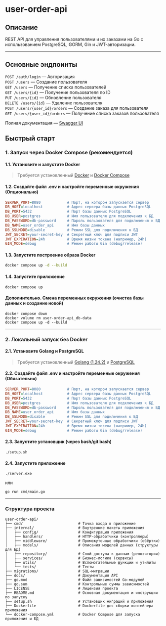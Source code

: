 # user-order-api

## Описание

REST API для управления пользователями и их заказами на Go с использованием PostgreSQL, GORM, Gin и JWT-авторизации.

---

## Основные эндпоинты

`POST /auth/login` — Авторизация<br>
`POST /users` — Создание пользователя<br>
`GET /users` — Получение списка пользователей<br>
`GET /users/{id}` — Получение пользователя по ID<br>
`PUT /users/{id}` — Обновление пользователя<br>
`DELETE /users/{id}` — Удаление пользователя<br>
`POST /users/{user_id}/orders` — Создание заказа для пользователя<br>
`GET /users/{user_id}/orders` — Получение списка заказов пользователя

Полная документация — [Swagger UI](http://localhost:8080/swagger/index.html)

## Быстрый старт

### 1. Запуск через Docker Compose (рекомендуется)

#### 1.1. Установите и запустите Docker

> Требуется установленный [Docker](https://www.docker.com/) и [Docker Compose](https://docs.docker.com/compose/)

#### 1.2. Создайте файл **.env** и настройте переменные окружения (Опционально)

```ini
SERVER_PORT=8080            # Порт, на котором запускается сервер
DB_HOST=localhost           # Адрес сервера базы данных PostgreSQL
DB_PORT=5432                # Порт базы данных PostgreSQL
DB_USER=postgres            # Имя пользователя для подключения к БД
DB_PASSWORD=db-password     # Пароль пользователя для подключения к БД
DB_NAME=user_order_api      # Имя базы данных
DB_SSLMODE=disable          # Режим SSL для подключения к БД
JWT_SECRET=your-secret-key  # Секретный ключ для подписи JWT
JWT_EXPIRATION=24h          # Время жизни токена (например, 24h)
GIN_MODE=debug              # Режим работы Gin (debug/release)
```

#### 1.3. Запустите построение образа Docker

```sh
docker compose up -d --build
```

#### 1.4. Запустите приложение

```
docker compose up
```

#### Дополнительно. Смена переменных окружения (очистка базы данных и создание новой)

```
docker compose down
docker volume rm user-order-api_db-data
docker compose up -d --build
```

---

### 2. Локальный запуск без Docker

#### 2.1. Установите Golang и PostgreSQL
> Требуется установленный [Golang (1.24.2)](https://go.dev/dl/) и [PostgreSQL](https://www.postgresql.org/download/)

#### 2.2. Создайте файл **.env** и настройте переменные окружения (Обязательно)

```ini
SERVER_PORT=8080            # Порт, на котором запускается сервер
DB_HOST=localhost           # Адрес сервера базы данных PostgreSQL
DB_PORT=5432                # Порт базы данных PostgreSQL
DB_USER=postgres            # Имя пользователя для подключения к БД
DB_PASSWORD=db-password     # Пароль пользователя для подключения к БД
DB_NAME=user_order_api      # Имя базы данных
DB_SSLMODE=disable          # Режим SSL для подключения к БД
JWT_SECRET=your-secret-key  # Секретный ключ для подписи JWT
JWT_EXPIRATION=24h          # Время жизни токена (например, 24h)
GIN_MODE=debug              # Режим работы Gin (debug/release)
```

#### 2.3. Запустите установщик (через bash/git bash)

```
./setup.sh
```

#### 2.4. Запустите приложение

```
./server.exe
```
или
```
go run cmd/main.go
```

---

### Структура проекта

```
user-order-api/
├── cmd/                         # Точка входа в приложение
├── internal/                    # Внутренние пакеты приложения
│   ├── config/                  # Конфигурация приложения
│   ├── handlers/                # HTTP-обработчики (контроллеры)
│   ├── middleware/              # Промежуточные обработчики (обёртки)
│   ├── models/                  # Описания моделей данных (структуры для БД)
│   ├── repository/              # Слой доступа к данным (репозитории)
│   ├── services/                # Бизнес-логика (сервисы)
│   ├── utils/                   # Вспомогательные функции и утилиты
│   └── tests/                   # Тесты
├── migrations/                  # SQL-миграции
├── docs/                        # Документация API
├── go.mod                       # Файл зависимостей Go-модулей
├── go.sum                       # Контрольные суммы зависимостей
├── LICENSE                      # Лицензия проекта
├── README.md                    # Основная документация и инструкции по запуску
├── setup.sh                     # Установщик миграций и приложения
├── Dockerfile                   # Dockerfile для сборки контейнера приложения
└── docker-compose.yml           # Docker Compose для запуска приложения и БД
```